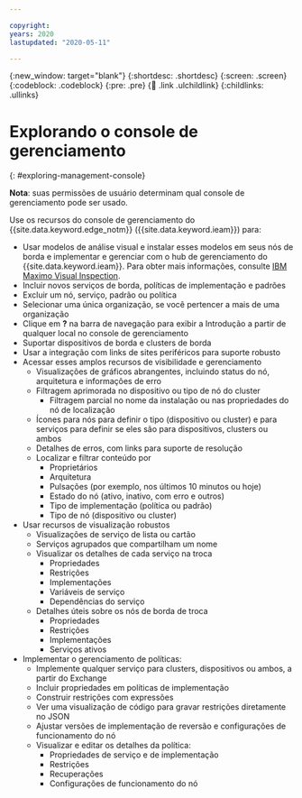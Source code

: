 ```yaml
---

copyright:
years: 2020
lastupdated: "2020-05-11"

---
```


{:new_window: target="blank"}
{:shortdesc: .shortdesc}
{:screen: .screen}
{:codeblock: .codeblock}
{:pre: .pre}
{:child: .link .ulchildlink}
{:childlinks: .ullinks}

# Explorando o console de gerenciamento
{: #exploring-management-console}

**Nota**: suas permissões de usuário determinam qual console de gerenciamento pode ser usado.

Use os recursos do console de gerenciamento do {{site.data.keyword.edge_notm}} ({{site.data.keyword.ieam}}) para:

* Usar modelos de análise visual e instalar esses modelos em seus nós de borda e implementar e gerenciar com o hub de gerenciamento do {{site.data.keyword.ieam}}. Para obter mais informações, consulte [IBM Maximo Visual Inspection](https://www.ibm.com/support/knowledgecenter/SSRU69_1.3.0/navigation/welcome.html).
* Incluir novos serviços de borda, políticas de implementação e padrões
* Excluir um nó, serviço, padrão ou política
* Selecionar uma única organização, se você pertencer a mais de uma organização
* Clique em **?** na barra de navegação para exibir a Introdução a partir de qualquer local no console de gerenciamento
* Suportar dispositivos de borda e clusters de borda
* Usar a integração com links de sites periféricos para suporte robusto
* Acessar esses amplos recursos de visibilidade e gerenciamento
  * Visualizações de gráficos abrangentes, incluindo status do nó, arquitetura e informações de erro
  * Filtragem aprimorada no dispositivo ou tipo de nó do cluster
    * Filtragem parcial no nome da instalação ou nas propriedades do nó de localização
  * Ícones para nós para definir o tipo (dispositivo ou cluster) e para serviços para definir se eles são para dispositivos, clusters ou ambos
  * Detalhes de erros, com links para suporte de resolução
  * Localizar e filtrar conteúdo por
    * Proprietários
    * Arquitetura 
    * Pulsações (por exemplo, nos últimos 10 minutos ou hoje)
    * Estado do nó (ativo, inativo, com erro e outros)
    * Tipo de implementação (política ou padrão)
    * Tipo de nó (dispositivo ou cluster)
* Usar recursos de visualização robustos
  * Visualizações de serviço de lista ou cartão
  * Serviços agrupados que compartilham um nome
  * Visualizar os detalhes de cada serviço na troca
    * Propriedades
    * Restrições
    * Implementações
    * Variáveis de serviço
    * Dependências do serviço
  * Detalhes úteis sobre os nós de borda de troca
    * Propriedades
    * Restrições 
    * Implementações
    * Serviços ativos  
* Implementar o gerenciamento de políticas:
  * Implemente qualquer serviço para clusters, dispositivos ou ambos, a partir do Exchange
  * Incluir propriedades em políticas de implementação
  * Construir restrições com expressões 
  * Ver uma visualização de código para gravar restrições diretamente no JSON
  * Ajustar versões de implementação de reversão e configurações de funcionamento do nó
  * Visualizar e editar os detalhes da política:
    * Propriedades de serviço e de implementação
    * Restrições
    * Recuperações
    * Configurações de funcionamento do nó
